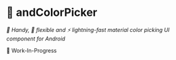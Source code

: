 # :art: andColorPicker
*:avocado: Handy, :snake: flexible and :zap: lightning-fast material color picking UI component for Android*

:speech_balloon: Work-In-Progress
